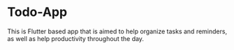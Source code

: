 # Todo-App
This is Flutter based app that is aimed to help organize tasks and reminders, as well as help productivity throughout the day.
